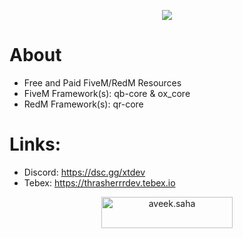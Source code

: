 <p align="center">
  <a href="https://dsc.gg/xtdev"> <img align="center" src="https://user-images.githubusercontent.com/101474430/233859688-2b3b9ecc-41c8-41a6-b2e3-a9f1aad473ee.gif"  /></a>
</p>

# About
- Free and Paid FiveM/RedM Resources
- FiveM Framework(s): qb-core & ox_core
- RedM Framework(s): qr-core

# Links:
- Discord: https://dsc.gg/xtdev
- Tebex: https://thrasherrrdev.tebex.io

<p align="center">
  <a href="https://ko-fi.com/W7W2DTUIV"> <img align="center" src="https://cdn.ko-fi.com/cdn/kofi4.png?v=3" height="50" width="210" alt="aveek.saha" /></a>
</p>
